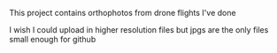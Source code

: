 This project contains orthophotos from drone flights I've done

I wish I could upload in higher resolution files but jpgs are the only files small enough for github
